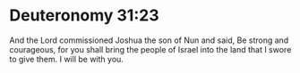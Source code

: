 # Deuteronomy 31:23

And the Lord commissioned Joshua the son of Nun and said, Be strong and courageous, for you shall bring the people of Israel into the land that I swore to give them. I will be with you.
